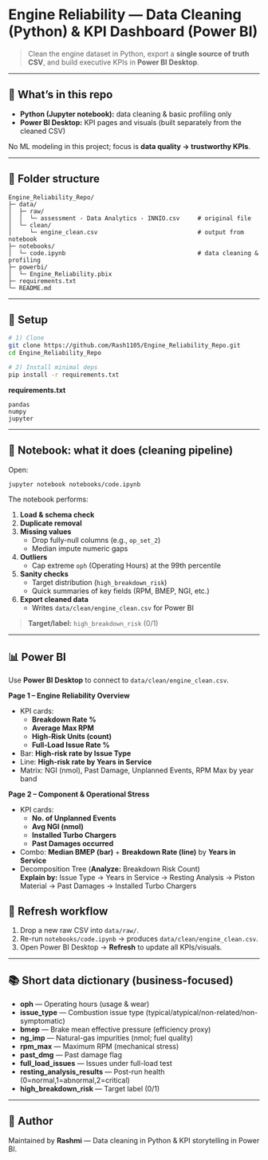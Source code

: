 # Engine Reliability — Data Cleaning (Python) & KPI Dashboard (Power BI)

> Clean the engine dataset in Python, export a **single source of truth CSV**, and build executive KPIs in **Power BI Desktop**.

---

## 🚀 What’s in this repo

- **Python (Jupyter notebook):** data cleaning & basic profiling only  
- **Power BI Desktop:** KPI pages and visuals (built separately from the cleaned CSV)

No ML modeling in this project; focus is **data quality → trustworthy KPIs**.

---

## 📁 Folder structure

```
Engine_Reliability_Repo/
├─ data/
│  ├─ raw/
│  │  └─ assessment - Data Analytics - INNIO.csv     # original file
│  └─ clean/
│     └─ engine_clean.csv                            # output from notebook
├─ notebooks/
│  └─ code.ipynb                                     # data cleaning & profiling
├─ powerbi/
│  └─ Engine_Reliability.pbix                        
├─ requirements.txt
└─ README.md
```

---

## 🔧 Setup

```bash
# 1) Clone
git clone https://github.com/Rash1105/Engine_Reliability_Repo.git
cd Engine_Reliability_Repo

# 2) Install minimal deps
pip install -r requirements.txt
```

**requirements.txt**
```
pandas
numpy
jupyter
```

---

## 📓 Notebook: what it does (cleaning pipeline)

Open:
```bash
jupyter notebook notebooks/code.ipynb
```

The notebook performs:

1. **Load & schema check**  
2. **Duplicate removal**  
3. **Missing values**  
   - Drop fully-null columns (e.g., `op_set_2`)  
   - Median impute numeric gaps  
4. **Outliers**  
   - Cap extreme `oph` (Operating Hours) at the 99th percentile  
5. **Sanity checks**  
   - Target distribution (`high_breakdown_risk`)  
   - Quick summaries of key fields (RPM, BMEP, NGI, etc.)  
6. **Export cleaned data**  
   - Writes `data/clean/engine_clean.csv` for Power BI

> **Target/label:** `high_breakdown_risk` (0/1)

---

## 📊 Power BI 

Use **Power BI Desktop** to connect to `data/clean/engine_clean.csv`.


**Page 1 – Engine Reliability Overview**
- KPI cards:  
  - **Breakdown Rate %**  
  - **Average Max RPM**  
  - **High-Risk Units (count)**  
  - **Full-Load Issue Rate %**
- Bar: **High-risk rate by Issue Type**  
- Line: **High-risk rate by Years in Service**  
- Matrix: NGI (nmol), Past Damage, Unplanned Events, RPM Max by year band

**Page 2 – Component & Operational Stress**
- KPI cards:  
  - **No. of Unplanned Events**  
  - **Avg NGI (nmol)**  
  - **Installed Turbo Chargers**  
  - **Past Damages occurred**
- Combo: **Median BMEP (bar)** + **Breakdown Rate (line)** by **Years in Service**  
- Decomposition Tree (**Analyze:** Breakdown Risk Count)  
  **Explain by:** Issue Type → Years in Service → Resting Analysis → Piston Material → Past Damages → Installed Turbo Chargers


## 🔄 Refresh workflow

1. Drop a new raw CSV into `data/raw/`.  
2. Re-run `notebooks/code.ipynb` → produces `data/clean/engine_clean.csv`.  
3. Open Power BI Desktop → **Refresh** to update all KPIs/visuals.  

---

## 📚 Short data dictionary (business-focused)

- **oph** — Operating hours (usage & wear)  
- **issue_type** — Combustion issue type (typical/atypical/non-related/non-symptomatic)  
- **bmep** — Brake mean effective pressure (efficiency proxy)  
- **ng_imp** — Natural-gas impurities (nmol; fuel quality)  
- **rpm_max** — Maximum RPM (mechanical stress)  
- **past_dmg** — Past damage flag  
- **full_load_issues** — Issues under full-load test  
- **resting_analysis_results** — Post-run health (0=normal,1=abnormal,2=critical)  
- **high_breakdown_risk** — Target label (0/1)

---

## 👤 Author

Maintained by **Rashmi** — Data cleaning in Python & KPI storytelling in Power BI.
